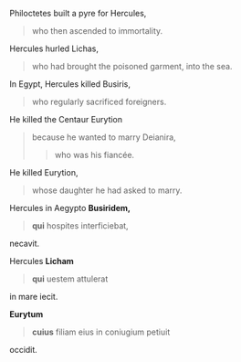 Philoctetes built a pyre for Hercules,
> who then ascended to immortality.

Hercules hurled Lichas,
> who had brought the poisoned garment,
into the sea.

In Egypt, Hercules killed Busiris,
> who regularly sacrificed foreigners.

He killed the Centaur Eurytion
> because he wanted to marry Deianira,
>> who was his fiancée.

He killed Eurytion,
> whose daughter he had asked to marry.


Hercules in Aegypto **Busiridem,**
> **qui** hospites interficiebat,

necavit.

Hercules **Licham**
> **qui** uestem attulerat

in mare iecit.

**Eurytum**
> **cuius** filiam eius in coniugium petiuit

occidit.

